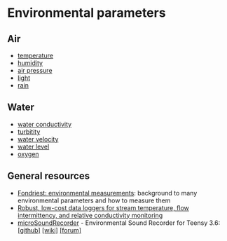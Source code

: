 # Environmental parameters

## Air

- [temperature](temperature/)
- [humidity](humidity.md)
- [air pressure](airpressure.md)
- [light](light/)
- [rain](rain/)

## Water

- [water conductivity](conductivity.md)
- [turbitity](turbitity/)
- [water velocity](velocity/)
- [water level](waterlevel/)
- [oxygen](oxygen/)


## General resources

- [Fondriest: environmental
  measurements](https://www.fondriest.com/environmental-measurements/):
  background to many environmental parameters and how to measure them
- [Robust, low-cost data loggers for stream temperature, flow intermittency, and relative conductivity monitoring](https://agupubs.onlinelibrary.wiley.com/doi/pdf/10.1002/2013WR015158)
- [microSoundRecorder](https://github.com/WMXZ-EU/microSoundRecorder) - Environmental Sound Recorder for Teensy 3.6:
  [[github]](https://github.com/WMXZ-EU/microSoundRecorder)
  [[wiki]](https://github.com/WMXZ-EU/microSoundRecorder/wiki/Hardware-setup)
  [[forum]](https://forum.pjrc.com/threads/52175?p=185386&viewfull=1#post185386)

